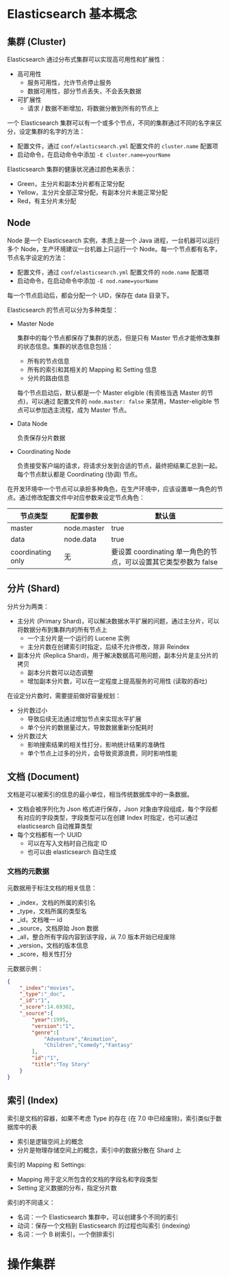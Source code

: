 # Elasticsearch 基本概念

## 集群 (Cluster)

Elasticsearch 通过分布式集群可以实现高可用性和扩展性：

- 高可用性
  - 服务可用性，允许节点停止服务
  - 数据可用性，部分节点丢失，不会丢失数据
- 可扩展性
  - 请求 / 数据不断增加，将数据分散到所有的节点上

一个 Elasticsearch 集群可以有一个或多个节点，不同的集群通过不同的名字来区分，设定集群的名字的方法：

- 配置文件，通过 `conf/elasticsearch.yml` 配置文件的 `cluster.name` 配置项
- 启动命令，在启动命令中添加 `-E cluster.name=yourName` 

Elasticsearch 集群的健康状况通过颜色来表示：

- Green，主分片和副本分片都有正常分配
- Yellow，主分片全部正常分配，有副本分片未能正常分配
- Red，有主分片未分配

## Node

Node 是一个 Elasticsearch 实例，本质上是一个 Java 进程，一台机器可以运行多个 Node，生产环境建议一台机器上只运行一个 Node。每一个节点都有名字，节点名字设定的方法：

- 配置文件，通过 `conf/elasticsearch.yml` 配置文件的 `node.name` 配置项
- 启动命令，在启动命令中添加 `-E nod.name=yourName` 

每一个节点启动后，都会分配一个 UID，保存在 data 目录下。

Elasticsearch 的节点可以分为多种类型：

- Master Node

  集群中的每个节点都保存了集群的状态，但是只有 Master 节点才能修改集群的状态信息。集群的状态信息包括：

  - 所有的节点信息
  - 所有的索引和其相关的 Mapping 和 Setting 信息
  - 分片的路由信息

  每个节点启动后，默认都是一个 Master eligible (有资格当选 Master 的节点)，可以通过 配置文件的 `node.master: false` 来禁用，Master-eligible 节点可以参加选主流程，成为 Master 节点。

- Data Node

  负责保存分片数据

- Coordinating Node

  负责接受客户端的请求，将请求分发到合适的节点，最终把结果汇总到一起。每个节点默认都是 Coordinating (协调) 节点。

在开发环境中一个节点可以承担多种角色，在生产环境中，应该设置单一角色的节点。通过修改配置文件中对应参数来设定节点角色：

| 节点类型          | 配置参数    | 默认值                                                       |
| ----------------- | ----------- | ------------------------------------------------------------ |
| master            | node.master | true                                                         |
| data              | node.data   | true                                                         |
| coordinating only | 无          | 要设置 coordinating 单一角色的节点，可以设置其它类型参数为 false |

## 分片 (Shard)

分片分为两类：

- 主分片 (Primary Shard)，可以解决数据水平扩展的问题，通过主分片，可以将数据分布到集群内的所有节点上
  - 一个主分片是一个运行的 Lucene 实例
  - 主分片数在创建索引时指定，后续不允许修改，除非 Reindex
- 副本分片 (Replica Shard)，用于解决数据高可用问题，副本分片是主分片的拷贝
  - 副本分片数可以动态调整
  - 增加副本分片数，可以在一定程度上提高服务的可用性 (读取的吞吐)

在设定分片数时，需要提前做好容量规划：

- 分片数过小
  - 导致后续无法通过增加节点来实现水平扩展
  - 单个分片的数据量过大，导致数据重新分配耗时
- 分片数过大
  - 影响搜索结果的相关性打分，影响统计结果的准确性
  - 单个节点上过多的分片，会导致资源浪费，同时影响性能

## 文档 (Document)

文档是可以被索引的信息的最小单位，相当传统数据库中的一条数据。

- 文档会被序列化为 Json 格式进行保存，Json 对象由字段组成，每个字段都有对应的字段类型，字段类型可以在创建 Index 时指定，也可以通过 elasticsearch 自动推算类型
- 每个文档都有一个 UUID
  - 可以在写入文档时自己指定 ID
  - 也可以由 elasticsearch 自动生成

### 文档的元数据

元数据用于标注文档的相关信息：

- _index，文档的所属的索引名
- _type，文档所属的类型名
- _id，文档唯一 id
- _source，文档原始 Json 数据
- _all，整合所有字段内容到该字段，从 7.0 版本开始已经废除
- _version，文档的版本信息
- _score，相关性打分

元数据示例：

```json
{
    "_index":"movies",
    "_type":"_doc",
    "_id":"1",
    "_score":14.69302,
    "_source":{
        "year":1995,
    	"version":"1",
    	"genre":[
        	"Adventure","Animation",
        	"Children","Comedy","Fantasy"
    	],
    	"id":"1",
    	"title":"Toy Story"
    }
}
```

## 索引 (Index)

索引是文档的容器，如果不考虑 Type 的存在 (在 7.0 中已经废除)，索引类似于数据库中的表

- 索引是逻辑空间上的概念
- 分片是物理存储空间上的概念，索引中的数据分散在 Shard 上

索引的 Mapping 和 Settings:

- Mapping 用于定义所包含的文档的字段名和字段类型
- Setting 定义数据的分布，指定分片数

索引的不同语义：

- 名词：一个 Elasticsearch 集群中，可以创建多个不同的索引
- 动词：保存一个文档到 Elasticsearch 的过程也叫索引 (indexing)
- 名词：一个 B 树索引，一个倒排索引

# 操作集群


